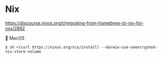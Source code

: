 # Nix

https://discourse.nixos.org/t/migrating-from-homebrew-to-nix-for-osx/2892


:apple: MacOS

```
$ sh <(curl https://nixos.org/nix/install) --darwin-use-unencrypted-nix-store-volume
```
